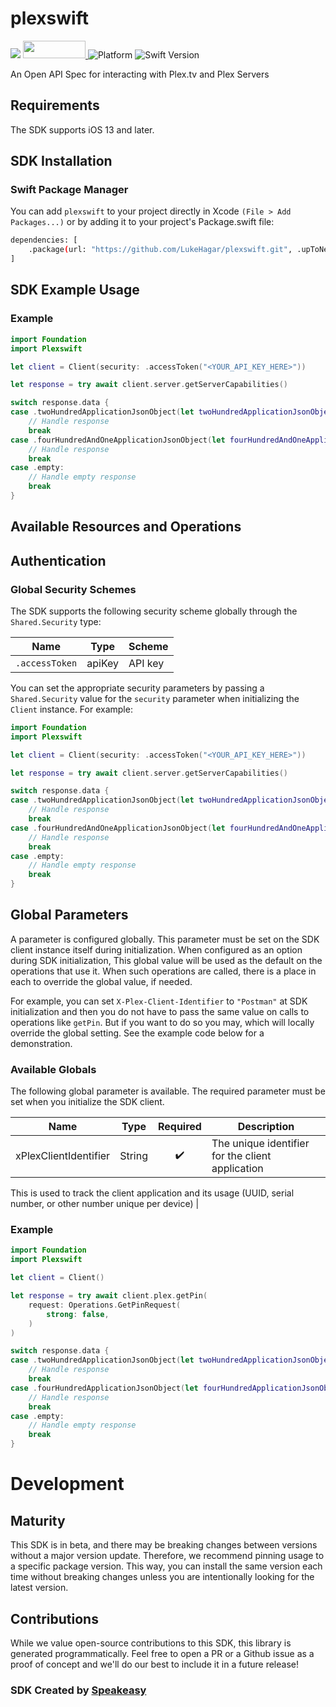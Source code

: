 # plexswift

<a href="https://speakeasyapi.dev/"><img src="https://custom-icon-badges.demolab.com/badge/-Built%20By%20Speakeasy-212015?style=for-the-badge&logoColor=FBE331&logo=speakeasy&labelColor=545454" /></a>
<a href="https://opensource.org/licenses/MIT">
<img src="https://img.shields.io/badge/License-MIT-blue.svg" style="width: 100px; height: 28px;" />
</a>
![Platform](https://img.shields.io/badge/Platform-iOS-lightgray)
![Swift Version](https://img.shields.io/badge/Swift-5.6-orange.svg)

An Open API Spec for interacting with Plex.tv and Plex Servers

## Requirements

The SDK supports iOS 13 and later.

<!-- Start SDK Installation [installation] -->
## SDK Installation

### Swift Package Manager

You can add `plexswift` to your project directly in Xcode `(File > Add Packages...)` or by adding it to your project's Package.swift file:

```bash
dependencies: [
    .package(url: "https://github.com/LukeHagar/plexswift.git", .upToNextMajor(from: "0.3.0"))
]
```
<!-- End SDK Installation [installation] -->

<!-- Start SDK Example Usage [usage] -->
## SDK Example Usage

### Example

```swift
import Foundation
import Plexswift

let client = Client(security: .accessToken("<YOUR_API_KEY_HERE>"))

let response = try await client.server.getServerCapabilities()

switch response.data {
case .twoHundredApplicationJsonObject(let twoHundredApplicationJsonObject):
    // Handle response
    break
case .fourHundredAndOneApplicationJsonObject(let fourHundredAndOneApplicationJsonObject):
    // Handle response
    break
case .empty:
    // Handle empty response
    break
}

```
<!-- End SDK Example Usage [usage] -->

<!-- Start Available Resources and Operations [operations] -->
## Available Resources and Operations


<!-- End Available Resources and Operations [operations] -->

<!-- Start Authentication [security] -->
## Authentication

### Global Security Schemes

The SDK supports the following security scheme globally through the `Shared.Security` type:

| Name           | Type           | Scheme         |
| -------------- | -------------- | -------------- |
| `.accessToken` | apiKey         | API key        |

You can set the appropriate security parameters by passing a `Shared.Security` value for the `security` parameter when initializing the `Client` instance. For example:

```swift
import Foundation
import Plexswift

let client = Client(security: .accessToken("<YOUR_API_KEY_HERE>"))

let response = try await client.server.getServerCapabilities()

switch response.data {
case .twoHundredApplicationJsonObject(let twoHundredApplicationJsonObject):
    // Handle response
    break
case .fourHundredAndOneApplicationJsonObject(let fourHundredAndOneApplicationJsonObject):
    // Handle response
    break
case .empty:
    // Handle empty response
    break
}

```
<!-- End Authentication [security] -->

<!-- Start Global Parameters [global-parameters] -->
## Global Parameters

A parameter is configured globally. This parameter must be set on the SDK client instance itself during initialization. When configured as an option during SDK initialization, This global value will be used as the default on the operations that use it. When such operations are called, there is a place in each to override the global value, if needed.

For example, you can set `X-Plex-Client-Identifier` to `"Postman"` at SDK initialization and then you do not have to pass the same value on calls to operations like `getPin`. But if you want to do so you may, which will locally override the global setting. See the example code below for a demonstration.


### Available Globals

The following global parameter is available. The required parameter must be set when you initialize the SDK client.

| Name | Type | Required | Description |
| ---- | ---- |:--------:| ----------- |
| xPlexClientIdentifier | String | ✔️ | The unique identifier for the client application
This is used to track the client application and its usage
(UUID, serial number, or other number unique per device)
 |


### Example

```swift
import Foundation
import Plexswift

let client = Client()

let response = try await client.plex.getPin(
    request: Operations.GetPinRequest(
        strong: false, 
    )
)

switch response.data {
case .twoHundredApplicationJsonObject(let twoHundredApplicationJsonObject):
    // Handle response
    break
case .fourHundredApplicationJsonObject(let fourHundredApplicationJsonObject):
    // Handle response
    break
case .empty:
    // Handle empty response
    break
}

```
<!-- End Global Parameters [global-parameters] -->

<!-- Placeholder for Future Speakeasy SDK Sections -->

# Development

## Maturity

This SDK is in beta, and there may be breaking changes between versions without a major version update. Therefore, we recommend pinning usage
to a specific package version. This way, you can install the same version each time without breaking changes unless you are intentionally
looking for the latest version.

## Contributions

While we value open-source contributions to this SDK, this library is generated programmatically.
Feel free to open a PR or a Github issue as a proof of concept and we'll do our best to include it in a future release!

### SDK Created by [Speakeasy](https://docs.speakeasyapi.dev/docs/using-speakeasy/client-sdks)
